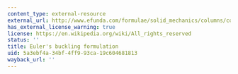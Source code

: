 ```yaml
---
content_type: external-resource
external_url: http://www.efunda.com/formulae/solid_mechanics/columns/columns.cfm
has_external_license_warning: true
license: https://en.wikipedia.org/wiki/All_rights_reserved
status: ''
title: Euler's buckling formulation
uid: 5a3ebf4a-34bf-4ff9-93ca-19c604681813
wayback_url: ''
---
```

